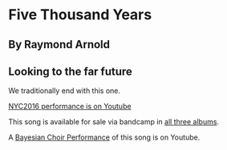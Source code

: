 #  Five Thousand Years
## By Raymond Arnold
## Looking to the far future

We traditionally end with this one.

[NYC2016 performance is on Youtube](https://www.youtube.com/watch?v=4OR4xhTdlfk&index=5&list=PL2kAZU4YexD8EtbrNfI6RP0rjsTAIYwK6#t=3m28s)

This song is available for sale via bandcamp in [all three albums](https://humanistculture.bandcamp.com/).



A [Bayesian Choir Performance](https://www.youtube.com/watch?v=MFTkoy9pfC0) of this song is on Youtube.
